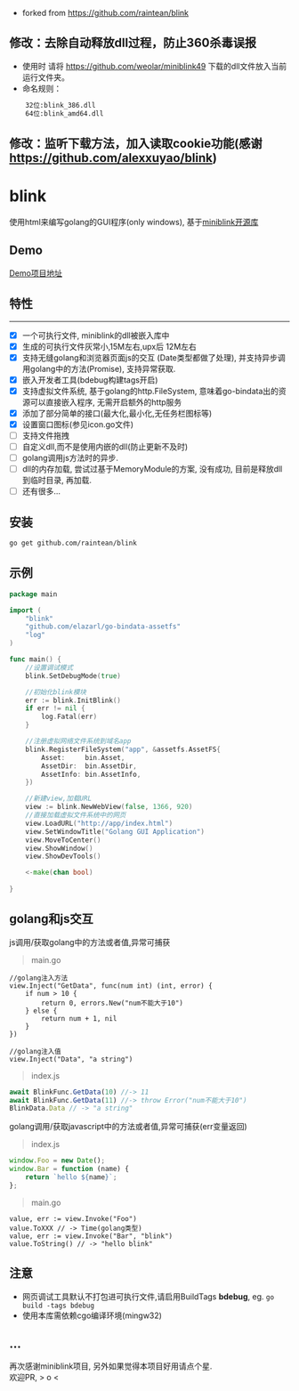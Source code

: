 - forked from https://github.com/raintean/blink

## 修改：去除自动释放dll过程，防止360杀毒误报
- 使用时 请将 https://github.com/weolar/miniblink49 下载的dll文件放入当前运行文件夹。
- 命名规则：
```bash
    32位:blink_386.dll 
    64位:blink_amd64.dll
````
## 修改：监听下载方法，加入读取cookie功能(感谢 https://github.com/alexxuyao/blink)


# blink
使用html来编写golang的GUI程序(only windows), 基于[miniblink开源库](https://github.com/weolar/miniblink49)  

## Demo
[Demo项目地址](https://github.com/raintean/blink-demo)

## 特性
---
- [x] 一个可执行文件, miniblink的dll被嵌入库中
- [x] 生成的可执行文件灰常小,15M左右,upx后 12M左右
- [x] 支持无缝golang和浏览器页面js的交互 (Date类型都做了处理), 并支持异步调用golang中的方法(Promise), 支持异常获取.
- [x] 嵌入开发者工具(bdebug构建tags开启)
- [x] 支持虚拟文件系统, 基于golang的http.FileSystem, 意味着go-bindata出的资源可以直接嵌入程序, 无需开启额外的http服务
- [x] 添加了部分简单的接口(最大化,最小化,无任务栏图标等)
- [x] 设置窗口图标(参见icon.go文件)
- [ ] 支持文件拖拽
- [ ] 自定义dll,而不是使用内嵌的dll(防止更新不及时)
- [ ] golang调用js方法时的异步.
- [ ] dll的内存加载, 尝试过基于MemoryModule的方案, 没有成功, 目前是释放dll到临时目录, 再加载.
- [ ] 还有很多...

## 安装
```bash
go get github.com/raintean/blink
```

## 示例
```go
package main

import (
	"blink"
	"github.com/elazarl/go-bindata-assetfs"
	"log"
)

func main() {
	//设置调试模式
	blink.SetDebugMode(true)

	//初始化blink模块
	err := blink.InitBlink()
	if err != nil {
		log.Fatal(err)
	}

	//注册虚拟网络文件系统到域名app
	blink.RegisterFileSystem("app", &assetfs.AssetFS{
		Asset:     bin.Asset,
		AssetDir:  bin.AssetDir,
		AssetInfo: bin.AssetInfo,
	})

	//新建view,加载URL
	view := blink.NewWebView(false, 1366, 920)
	//直接加载虚拟文件系统中的网页
	view.LoadURL("http://app/index.html")
	view.SetWindowTitle("Golang GUI Application")
	view.MoveToCenter()
	view.ShowWindow()
	view.ShowDevTools()

	<-make(chan bool)
	
}
```

## golang和js交互
js调用/获取golang中的方法或者值,异常可捕获
> main.go
```golang
//golang注入方法
view.Inject("GetData", func(num int) (int, error) {
	if num > 10 {
		return 0, errors.New("num不能大于10")
	} else {
		return num + 1, nil
	}
})

//golang注入值
view.Inject("Data", "a string")
```
> index.js
```javascript
await BlinkFunc.GetData(10) //-> 11
await BlinkFunc.GetData(11) //-> throw Error("num不能大于10")
BlinkData.Data // -> "a string"
```
golang调用/获取javascript中的方法或者值,异常可捕获(err变量返回)
> index.js
```javascript
window.Foo = new Date();
window.Bar = function (name) {
    return `hello ${name}`;
};
```
> main.go
```golang
value, err := view.Invoke("Foo")
value.ToXXX // -> Time(golang类型)
value, err := view.Invoke("Bar", "blink")
value.ToString() // -> "hello blink"
```
## 注意
- 网页调试工具默认不打包进可执行文件,请启用BuildTags **bdebug**, eg. `go build -tags bdebug`
- 使用本库需依赖cgo编译环境(mingw32)

## ...
再次感谢miniblink项目, 另外如果觉得本项目好用请点个星.  
欢迎PR, > o <
